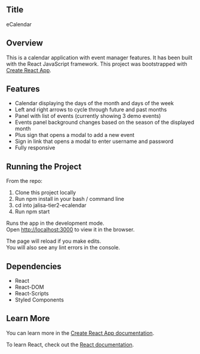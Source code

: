 ## Title
eCalendar

## Overview
This is a calendar application with event manager features. It has been built with the React JavaScript framework. This project was bootstrapped with [Create React App](https://github.com/facebook/create-react-app).

## Features
- Calendar displaying the days of the month and days of the week
- Left and right arrows to cycle through future and past months
- Panel with list of events (currently showing 3 demo events)
- Events panel background changes based on the season of the displayed month
- Plus sign that opens a modal to add a new event
- Sign in link that opens a modal to enter username and password
- Fully responsive

## Running the Project
From the repo:
1. Clone this project locally
2. Run npm install in your bash / command line
2. cd into jalisa-tier2-ecalendar
3. Run npm start

Runs the app in the development mode.<br />
Open [http://localhost:3000](http://localhost:3000) to view it in the browser.

The page will reload if you make edits.<br />
You will also see any lint errors in the console.

## Dependencies
- React
- React-DOM
- React-Scripts
- Styled Components

## Learn More

You can learn more in the [Create React App documentation](https://facebook.github.io/create-react-app/docs/getting-started).

To learn React, check out the [React documentation](https://reactjs.org/).